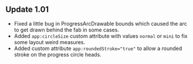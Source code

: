 Update 1.01
-----------
* Fixed a little bug in ProgressArcDrawable bounds which caused the arc to get drawn behind the fab in some cases.
* Added `app:circleSize` custom attribute with values `normal` or `mini` to fix some layout weird measures.
* Added custom attribute `app:roundedStroke="true"` to allow a rounded stroke on the progress circle heads.